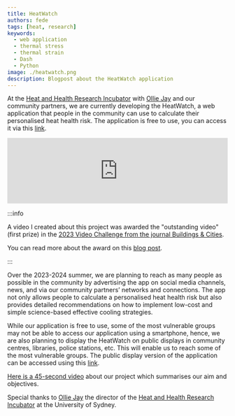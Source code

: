 ```yaml
---
title: HeatWatch
authors: fede
tags: [heat, research]
keywords: 
  - web application
  - thermal stress
  - thermal strain
  - Dash
  - Python
image: ./heatwatch.png
description: Blogpost about the HeatWatch application
---
```


At the [Heat and Health Research Incubator](https://www.sydney.edu.au/medicine-health/our-research/research-centres/heat-and-health-research-incubator.html) with [Ollie Jay](https://www.linkedin.com/in/ollie-jay-793a1b11/) and our community partners, we are currently developing the HeatWatch, a web application that people in the community can use to calculate their personalised heat health risk. 
The application is free to use, you can access it via this [link](https://heatwatch.sydney.edu.au/). 

<iframe width="100%" class="youtube-video" src="https://www.youtube.com/embed/liyCFwcNpGY?si=CRSA64bU9x4SGbdY" title="YouTube video player" frameborder="0" allow="accelerometer; autoplay; clipboard-write; encrypted-media; gyroscope; picture-in-picture; web-share" allowfullscreen></iframe>

<!--truncate-->

:::info

A video I created about this project was awarded the "outstanding video" (first prize) in the [2023 Video Challenge from the journal Buildings & Cities](https://www.buildingsandcities.org/video-challenge/gallery-2023.html).

You can read more about the award on this [blog post](../2023-11-22-video-challenge/index.md).

:::

Over the 2023-2024 summer, we are planning to reach as many people as possible in the community by advertising the app on social media channels, news, and via our community partners’ networks and connections. The app not only allows people to calculate a personalised heat health risk but also provides detailed recommendations on how to implement low-cost and simple science-based effective cooling strategies.

While our application is free to use, some of the most vulnerable groups may not be able to access our application using a smartphone, hence, we are also planning to display the HeatWatch on public displays in community centres, libraries, police stations, etc. This will enable us to reach some of the most vulnerable groups. The public display version of the application can be accessed using this [link](https://heatwatch.sydney.edu.au/display).

[Here is a 45-second video](https://youtu.be/liyCFwcNpGY) about our project which summarises our aim and objectives.

Special thanks to [Ollie Jay](https://www.linkedin.com/in/ollie-jay-793a1b11/) the director of the [Heat and Health Research Incubator](https://www.sydney.edu.au/medicine-health/our-research/research-centres/heat-and-health-research-incubator.html) at the University of Sydney.